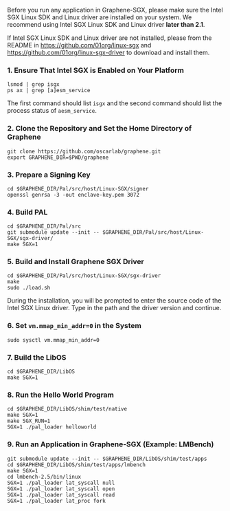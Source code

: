Before you run any application in Graphene-SGX, please make sure the Intel SGX Linux SDK and Linux driver are installed on your system. We recommend using Intel SGX Linux SDK and Linux driver __later than 2.1__. 

If Intel SGX Linux SDK and Linux driver are not installed, please from the README in <https://github.com/01org/linux-sgx> and <https://github.com/01org/linux-sgx-driver> to download and install them.

### 1. Ensure That Intel SGX is Enabled on Your Platform

    lsmod | grep isgx
    ps ax | grep [a]esm_service 

The first command should list `isgx` and the second command should list the process status of `aesm_service`.

### 2. Clone the Repository and Set the Home Directory of Graphene

    git clone https://github.com/oscarlab/graphene.git
    export GRAPHENE_DIR=$PWD/graphene

### 3. Prepare a Signing Key

    cd $GRAPHENE_DIR/Pal/src/host/Linux-SGX/signer
    openssl genrsa -3 -out enclave-key.pem 3072

### 4. Build PAL

    cd $GRAPHENE_DIR/Pal/src
    git submodule update --init -- $GRAPHENE_DIR/Pal/src/host/Linux-SGX/sgx-driver/
    make SGX=1

### 5. Build and Install Graphene SGX Driver

    cd $GRAPHENE_DIR/Pal/src/host/Linux-SGX/sgx-driver
    make
    sudo ./load.sh

During the installation, you will be prompted to enter the source code of the Intel SGX Linux driver. Type in the path and the driver version and continue.

### 6. Set `vm.mmap_min_addr=0` in the System

    sudo sysctl vm.mmap_min_addr=0

### 7. Build the LibOS

    cd $GRAPHENE_DIR/LibOS
    make SGX=1

### 8. Run the Hello World Program

    cd $GRAPHENE_DIR/LibOS/shim/test/native
    make SGX=1
    make SGX_RUN=1
    SGX=1 ./pal_loader helloworld

### 9. Run an Application in Graphene-SGX (Example: LMBench)

    git submodule update --init -- $GRAPHENE_DIR/LibOS/shim/test/apps
    cd $GRAPHENE_DIR/LibOS/shim/test/apps/lmbench
    make SGX=1
    cd lmbench-2.5/bin/linux
    SGX=1 ./pal_loader lat_syscall null
    SGX=1 ./pal_loader lat_syscall open
    SGX=1 ./pal_loader lat_syscall read
    SGX=1 ./pal_loader lat_proc fork
